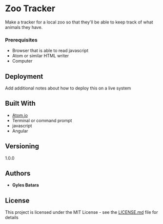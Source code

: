 # Zoo Tracker

Make a tracker for a local zoo so that they'll be able to keep track of what animals they have.

### Prerequisites

* Browser that is able to read javascript
* Atom or similar HTML writer
* Computer

## Deployment

Add additional notes about how to deploy this on a live system

## Built With

* [Atom.io](https://atom.io/)
* Terminal or command prompt
* javascript
* Angular

## Versioning

1.0.0

## Authors

* **Gyles Batara**

## License

This project is licensed under the MIT License - see the [LICENSE.md](LICENSE.md) file for details
